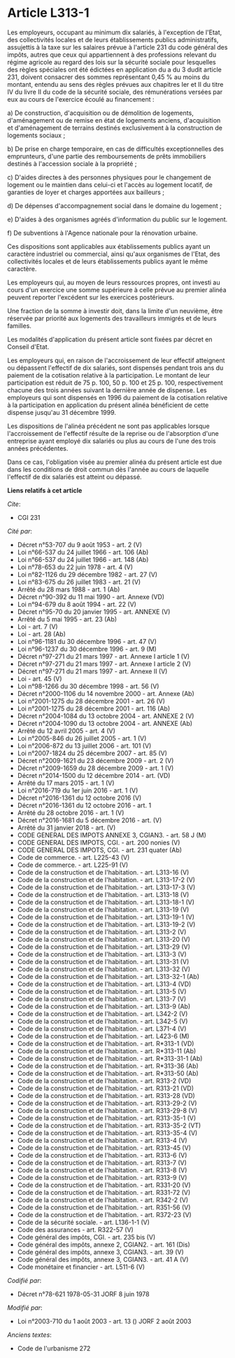 # Article L313-1

Les employeurs, occupant au minimum dix salariés, à l'exception de l'Etat, des collectivités locales et de leurs
établissements publics administratifs, assujettis à la taxe sur les salaires prévue à l'article 231 du code général des
impôts, autres que ceux qui appartiennent à des professions relevant du régime agricole au regard des lois sur la sécurité
sociale pour lesquelles des règles spéciales ont été édictées en application du a du 3 dudit article 231, doivent consacrer
des sommes représentant 0,45 % au moins du montant, entendu au sens des règles prévues aux chapitres Ier et II du titre IV du
livre II du code de la sécurité sociale, des rémunérations versées par eux au cours de l'exercice écoulé au financement :

a) De construction, d'acquisition ou de démolition de logements, d'aménagement ou de remise en état de logements anciens,
d'acquisition et d'aménagement de terrains destinés exclusivement à la construction de logements sociaux ;

b) De prise en charge temporaire, en cas de difficultés exceptionnelles des emprunteurs, d'une partie des remboursements de
prêts immobiliers destinés à l'accession sociale à la propriété ;

c) D'aides directes à des personnes physiques pour le changement de logement ou le maintien dans celui-ci et l'accès au
logement locatif, de garanties de loyer et charges apportées aux bailleurs ;

d) De dépenses d'accompagnement social dans le domaine du logement ;

e) D'aides à des organismes agréés d'information du public sur le logement.

f) De subventions à l'Agence nationale pour la rénovation urbaine.

Ces dispositions sont applicables aux établissements publics ayant un caractère industriel ou commercial, ainsi qu'aux
organismes de l'Etat, des collectivités locales et de leurs établissements publics ayant le même caractère.

Les employeurs qui, au moyen de leurs ressources propres, ont investi au cours d'un exercice une somme supérieure à celle
prévue au premier alinéa peuvent reporter l'excédent sur les exercices postérieurs.

Une fraction de la somme à investir doit, dans la limite d'un neuvième, être réservée par priorité aux logements des
travailleurs immigrés et de leurs familles.

Les modalités d'application du présent article sont fixées par décret en Conseil d'Etat.

Les employeurs qui, en raison de l'accroissement de leur effectif atteignent ou dépassent l'effectif de dix salariés, sont
dispensés pendant trois ans du paiement de la cotisation relative à la participation. Le montant de leur participation est
réduit de 75 p. 100, 50 p. 100 et 25 p. 100, respectivement chacune des trois années suivant la dernière année de dispense.
Les employeurs qui sont dispensés en 1996 du paiement de la cotisation relative à la participation en application du présent
alinéa bénéficient de cette dispense jusqu'au 31 décembre 1999.

Les dispositions de l'alinéa précédent ne sont pas applicables lorsque l'accroissement de l'effectif résulte de la reprise ou
de l'absorption d'une entreprise ayant employé dix salariés ou plus au cours de l'une des trois années précédentes.

Dans ce cas, l'obligation visée au premier alinéa du présent article est due dans les conditions de droit commun dès l'année
au cours de laquelle l'effectif de dix salariés est atteint ou dépassé.

**Liens relatifs à cet article**

_Cite_:

  - CGI 231

_Cité par_:

  - Décret n°53-707 du 9 août 1953 - art. 2 (V)
  - Loi n°66-537 du 24 juillet 1966 - art. 106 (Ab)
  - Loi n°66-537 du 24 juillet 1966 - art. 148 (Ab)
  - Loi n°78-653 du 22 juin 1978 - art. 4 (V)
  - Loi n°82-1126 du 29 décembre 1982 - art. 27 (V)
  - Loi n°83-675 du 26 juillet 1983 - art. 21 (V)
  - Arrêté du 28 mars 1988 - art. 1 (Ab)
  - Décret n°90-392 du 11 mai 1990 - art. Annexe (VD)
  - Loi n°94-679 du 8 août 1994 - art. 22 (V)
  - Décret n°95-70 du 20 janvier 1995 - art. ANNEXE (V)
  - Arrêté du 5 mai 1995 - art. 23 (Ab)
  - Loi - art. 7 (V)
  - Loi - art. 28 (Ab)
  - Loi n°96-1181 du 30 décembre 1996 - art. 47 (V)
  - Loi n°96-1237 du 30 décembre 1996 - art. 9 (M)
  - Décret n°97-271 du 21 mars 1997 - art. Annexe I article 1 (V)
  - Décret n°97-271 du 21 mars 1997 - art. Annexe I article 2 (V)
  - Décret n°97-271 du 21 mars 1997 - art. Annexe II (V)
  - Loi - art. 45 (V)
  - Loi n°98-1266 du 30 décembre 1998 - art. 56 (V)
  - Décret n°2000-1106 du 14 novembre 2000 - art. Annexe (Ab)
  - Loi n°2001-1275 du 28 décembre 2001 - art. 26 (V)
  - Loi n°2001-1275 du 28 décembre 2001 - art. 116 (Ab)
  - Décret n°2004-1084 du 13 octobre 2004 - art. ANNEXE 2 (V)
  - Décret n°2004-1090 du 13 octobre 2004 - art. ANNEXE (Ab)
  - Arrêté du 12 avril 2005 - art. 4 (V)
  - Loi n°2005-846 du 26 juillet 2005 - art. 1 (V)
  - Loi n°2006-872 du 13 juillet 2006 - art. 101 (V)
  - Loi n°2007-1824 du 25 décembre 2007 - art. 85 (V)
  - Décret n°2009-1621 du 23 décembre 2009 - art. 2 (V)
  - Décret n°2009-1659 du 28 décembre 2009 - art. 1 (V)
  - Décret n°2014-1500 du 12 décembre 2014 - art. (VD)
  - Arrêté du 17 mars 2015 - art. 1 (V)
  - Loi n°2016-719 du 1er juin 2016 - art. 1 (V)
  - Décret n°2016-1361 du 12 octobre 2016 (V)
  - Décret n°2016-1361 du 12 octobre 2016 - art. 1
  - Arrêté du 28 octobre 2016 - art. 1 (V)
  - Décret n°2016-1681 du 5 décembre 2016 - art. (V)
  - Arrêté du 31 janvier 2018 - art. (V)
  - CODE GENERAL DES IMPOTS ANNEXE 3, CGIAN3. - art. 58 J (M)
  - CODE GENERAL DES IMPOTS, CGI. - art. 200 nonies (V)
  - CODE GENERAL DES IMPOTS, CGI. - art. 231 quater (Ab)
  - Code de commerce. - art. L225-43 (V)
  - Code de commerce. - art. L225-91 (V)
  - Code de la construction et de l'habitation. - art. L313-16 (V)
  - Code de la construction et de l'habitation. - art. L313-17-2 (V)
  - Code de la construction et de l'habitation. - art. L313-17-3 (V)
  - Code de la construction et de l'habitation. - art. L313-18 (V)
  - Code de la construction et de l'habitation. - art. L313-18-1 (V)
  - Code de la construction et de l'habitation. - art. L313-19 (V)
  - Code de la construction et de l'habitation. - art. L313-19-1 (V)
  - Code de la construction et de l'habitation. - art. L313-19-2 (V)
  - Code de la construction et de l'habitation. - art. L313-2 (V)
  - Code de la construction et de l'habitation. - art. L313-20 (V)
  - Code de la construction et de l'habitation. - art. L313-29 (V)
  - Code de la construction et de l'habitation. - art. L313-3 (V)
  - Code de la construction et de l'habitation. - art. L313-31 (V)
  - Code de la construction et de l'habitation. - art. L313-32 (V)
  - Code de la construction et de l'habitation. - art. L313-32-1 (Ab)
  - Code de la construction et de l'habitation. - art. L313-4 (VD)
  - Code de la construction et de l'habitation. - art. L313-5 (V)
  - Code de la construction et de l'habitation. - art. L313-7 (V)
  - Code de la construction et de l'habitation. - art. L313-9 (Ab)
  - Code de la construction et de l'habitation. - art. L342-2 (V)
  - Code de la construction et de l'habitation. - art. L342-5 (V)
  - Code de la construction et de l'habitation. - art. L371-4 (V)
  - Code de la construction et de l'habitation. - art. L423-6 (M)
  - Code de la construction et de l'habitation. - art. R*313-1 (VD)
  - Code de la construction et de l'habitation. - art. R*313-11 (Ab)
  - Code de la construction et de l'habitation. - art. R*313-31-1 (Ab)
  - Code de la construction et de l'habitation. - art. R*313-36 (Ab)
  - Code de la construction et de l'habitation. - art. R*313-50 (Ab)
  - Code de la construction et de l'habitation. - art. R313-2 (VD)
  - Code de la construction et de l'habitation. - art. R313-21 (VD)
  - Code de la construction et de l'habitation. - art. R313-28 (VD)
  - Code de la construction et de l'habitation. - art. R313-29-2 (V)
  - Code de la construction et de l'habitation. - art. R313-29-8 (V)
  - Code de la construction et de l'habitation. - art. R313-35-1 (V)
  - Code de la construction et de l'habitation. - art. R313-35-2 (VT)
  - Code de la construction et de l'habitation. - art. R313-35-4 (V)
  - Code de la construction et de l'habitation. - art. R313-4 (V)
  - Code de la construction et de l'habitation. - art. R313-45 (V)
  - Code de la construction et de l'habitation. - art. R313-6 (V)
  - Code de la construction et de l'habitation. - art. R313-7 (V)
  - Code de la construction et de l'habitation. - art. R313-8 (V)
  - Code de la construction et de l'habitation. - art. R313-9 (V)
  - Code de la construction et de l'habitation. - art. R331-20 (V)
  - Code de la construction et de l'habitation. - art. R331-72 (V)
  - Code de la construction et de l'habitation. - art. R342-2 (V)
  - Code de la construction et de l'habitation. - art. R351-56 (V)
  - Code de la construction et de l'habitation. - art. R372-23 (V)
  - Code de la sécurité sociale. - art. L136-1-1 (V)
  - Code des assurances - art. R322-57 (V)
  - Code général des impôts, CGI. - art. 235 bis (V)
  - Code général des impôts, annexe 2, CGIAN2. - art. 161 (Dis)
  - Code général des impôts, annexe 3, CGIAN3. - art. 39 (V)
  - Code général des impôts, annexe 3, CGIAN3. - art. 41 A (V)
  - Code monétaire et financier - art. L511-6 (V)

_Codifié par_:

  - Décret n°78-621 1978-05-31 JORF 8 juin 1978

_Modifié par_:

  - Loi n°2003-710 du 1 août 2003 - art. 13 () JORF 2 août 2003

_Anciens textes_:

  - Code de l'urbanisme 272
